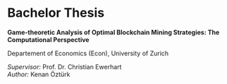 # Bachelor Thesis

**Game-theoretic Analysis of Optimal Blockchain Mining Strategies: The Computational Perspective**

Departement of Economics (Econ), University of Zurich

_Supervisor:_ Prof. Dr. Christian Ewerhart\
_Author:_ Kenan Öztürk
